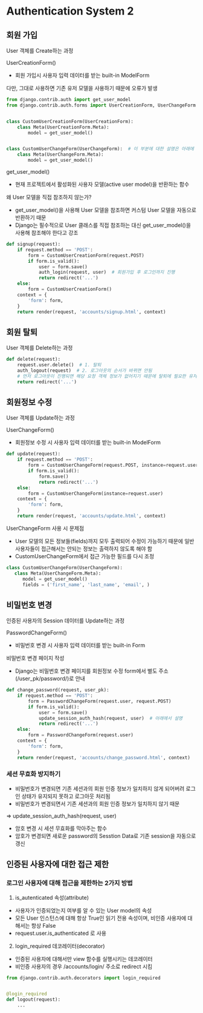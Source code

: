 # Authentication System 2

## 회원 가입
User 객체를 Create하는 과정  

UserCreationForm()
- 회원 가입시 사용자 입력 데이터를 받는 built-in ModelForm

다만, 그대로 사용하면 기존 유저 모델을 사용하기 때문에 오류가 발생
```python
from django.contrib.auth import get_user_model
from django.contrib.auth.forms import UserCreationForm, UserChangeForm


class CustomUserCreationForm(UserCreationForm):
    class Meta(UserCreationForm.Meta):
        model = get_user_model()


class CustomUserChangeForm(UserChangeForm):  # 이 부분에 대한 설명은 아래에 존재
    class Meta(UserChangeForm.Meta):
        model = get_user_model()
```

get_user_model()
- 현재 프로젝트에서 활성화된 사용자 모델(active user model)을 반환하는 함수  

왜 User 모델을 직접 참조하지 않는가?
- get_user_model()을 사용해 User 모델을 참조하면 커스텀 User 모델을 자동으로 반환하기 때문
- Django는 필수적으로 User 클래스를 직접 참조하는 대신 get_user_model()을 사용해 참조해야 한다고 강조

```python
def signup(request):
    if request.method == 'POST':
        form = CustomUserCreationForm(request.POST)
        if form.is_valid():
            user = form.save()
            auth_login(request, user)  # 회원가입 후 로그인까지 진행
            return redirect('...')
    else:
        form = CustomUserCreationForm()
    context = {
        'form': form,
    }
    return render(request, 'accounts/signup.html', context)
```

## 회원 탈퇴
User 객체를 Delete하는 과정
```python
def delete(request):
    request.user.delete()  # 1. 탈퇴
    auth_logout(request)  # 2. 로그아웃의 순서가 바뀌면 안됨
    # 먼저 로그아웃이 진행되면 해당 요청 객체 정보가 없어지기 때문에 탈퇴에 필요한 유저 정보 또한 없어지기 때문
    return redirect('...')
```

## 회원정보 수정
User 객체를 Update하는 과정  

UserChangeForm()
- 회원정보 수정 시 사용자 입력 데이터를 받는 built-in ModelForm

```python
def update(request):
    if request.method == 'POST':
        form = CustomUserChangeForm(request.POST, instance=request.user)
        if form.is_valid():
            form.save()
            return redirect('...')
    else:
        form = CustomUserChangeForm(instance=request.user)
    context = {
        'form': form,
    }
    return render(request, 'accounts/update.html', context)
```

UserChangeForm 사용 시 문제점
- User 모델의 모든 정보들(fields)까지 모두 출력되어 수정이 가능하기 때문에 일반 사용자들이 접근해서는 안되는 정보는 출력하지 않도록 해야 함
- CustomUserChangeForm에서 접근 가능한 필드를 다시 조정

```python
class CustomUserChangeForm(UserChangeForm):
   class Meta(UserChangeForm.Meta):
      model = get_user_model()
      fields = ('first_name', 'last_name', 'email', )
```

## 비밀번호 변경
인증된 사용자의 Session 데이터를 Update하는 과정  

PasswordChangeForm()
- 비밀번호 변경 시 사용자 입력 데이터를 받는 built-in Form  

비밀번호 변경 페이지 작성
- Django는 비밀번호 변경 페이지를 회원정보 수정 form에서 별도 주소(/user_pk/password/)로 안내

```python
def change_password(request, user_pk):
    if request.method == 'POST':
        form = PasswordChangeForm(request.user, request.POST)
        if form.is_valid():
            user = form.save()
            update_session_auth_hash(request, user)  # 아래에서 설명
            return redirect('...')
    else:
        form = PasswordChangeForm(request.user)
    context = {
        'form': form,
    }
    return render(request, 'accounts/change_password.html', context)
```

### 세션 무효화 방지하기
- 비밀번호가 변경되면 기존 세션과의 회원 인증 정보가 일치하지 않게 되어버려 로그인 상태가 유지되지 못하고 로그아웃 처리됨
- 비밀번호가 변경되면서 기존 세션과의 회원 인증 정보가 일치하지 않기 때문  

=> update_session_auth_hash(request, user)
- 암호 변경 시 세션 무효화를 막아주는 함수
- 암호가 변경되면 새로운 password의 Sesstion Data로 기존 session을 자동으로 갱신

## 인증된 사용자에 대한 접근 제한
### 로그인 사용자에 대해 접근을 제한하는 2가지 방법
1. is_autenticated 속성(attribute)
- 사용자가 인증되었는지 여부를 알 수 있는 User model의 속성
- 모든 User 인스턴스에 대해 항상 True인 읽기 전용 속성이며, 비인증 사용자에 대해서는 항상 False
- request.user.is_authenticated 로 사용
2. login_required 데코레이터(decorator)
- 인증된 사용자에 대해서만 view 함수를 실행시키는 데코레이터
- 비인증 사용자의 경우 /accounts/login/ 주소로 redirect 시킴


```python
from django.contrib.auth.decorators import login_required


@login_required
def logout(request):
    ...
```